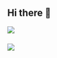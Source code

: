 ## Hi there 👋

<!--
**Ci-Yin/Ci-Yin** is a ✨ _special_ ✨ repository because its `README.md` (this file) appears on your GitHub profile.

Here are some ideas to get you started:

- 🔭 I’m currently working on ...
- 🌱 I’m currently learning ...
- 👯 I’m looking to collaborate on ...
- 🤔 I’m looking for help with ...
- 💬 Ask me about ...
- 📫 How to reach me: ...
- 😄 Pronouns: ...
- ⚡ Fun fact: ...
-->
![](https://github-readme-stats.vercel.app/api?username=Ci-Yin&count_private=true&show_icons=true&locale=cn&show_owner=true) 
###
![](https://github-readme-stats.vercel.app/api/top-langs/?username=Ci-Yin&layout=compact&langs_count=8&include_all_commits=true&count_private=false)


